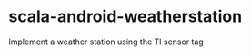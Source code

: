 scala-android-weatherstation
============================

Implement a weather station using the TI sensor tag
